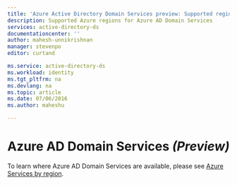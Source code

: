 ```yaml
---
title: 'Azure Active Directory Domain Services preview: Supported regions | Microsoft Azure'
description: Supported Azure regions for Azure AD Domain Services
services: active-directory-ds
documentationcenter: ''
author: mahesh-unnikrishnan
manager: stevenpo
editor: curtand

ms.service: active-directory-ds
ms.workload: identity
ms.tgt_pltfrm: na
ms.devlang: na
ms.topic: article
ms.date: 07/06/2016
ms.author: maheshu

---
```

# Azure AD Domain Services *(Preview)*
To learn where Azure AD Domain Services are available, please see [Azure Services by region](https://azure.microsoft.com/regions/#services/).

